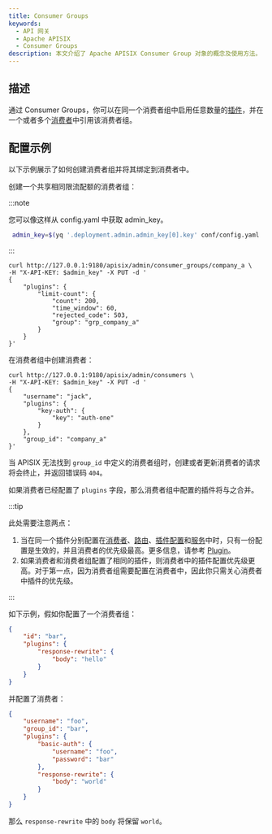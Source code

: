```yaml
---
title: Consumer Groups
keywords:
  - API 网关
  - Apache APISIX
  - Consumer Groups
description: 本文介绍了 Apache APISIX Consumer Group 对象的概念及使用方法。
---
```


<!--
#
# Licensed to the Apache Software Foundation (ASF) under one or more
# contributor license agreements.  See the NOTICE file distributed with
# this work for additional information regarding copyright ownership.
# The ASF licenses this file to You under the Apache License, Version 2.0
# (the "License"); you may not use this file except in compliance with
# the License.  You may obtain a copy of the License at
#
#     http://www.apache.org/licenses/LICENSE-2.0
#
# Unless required by applicable law or agreed to in writing, software
# distributed under the License is distributed on an "AS IS" BASIS,
# WITHOUT WARRANTIES OR CONDITIONS OF ANY KIND, either express or implied.
# See the License for the specific language governing permissions and
# limitations under the License.
#
-->

## 描述

通过 Consumer Groups，你可以在同一个消费者组中启用任意数量的[插件](./plugin.md)，并在一个或者多个[消费者](./consumer.md)中引用该消费者组。

## 配置示例

以下示例展示了如何创建消费者组并将其绑定到消费者中。

创建一个共享相同限流配额的消费者组：

:::note

您可以像这样从 config.yaml 中获取 admin_key。

```bash
 admin_key=$(yq '.deployment.admin.admin_key[0].key' conf/config.yaml | sed 's/"//g')
```

:::

```shell
curl http://127.0.0.1:9180/apisix/admin/consumer_groups/company_a \
-H "X-API-KEY: $admin_key" -X PUT -d '
{
    "plugins": {
        "limit-count": {
            "count": 200,
            "time_window": 60,
            "rejected_code": 503,
            "group": "grp_company_a"
        }
    }
}'
```

在消费者组中创建消费者：

```shell
curl http://127.0.0.1:9180/apisix/admin/consumers \
-H "X-API-KEY: $admin_key" -X PUT -d '
{
    "username": "jack",
    "plugins": {
        "key-auth": {
            "key": "auth-one"
        }
    },
    "group_id": "company_a"
}'
```

当 APISIX 无法找到 `group_id` 中定义的消费者组时，创建或者更新消费者的请求将会终止，并返回错误码 `404`。

如果消费者已经配置了 `plugins` 字段，那么消费者组中配置的插件将与之合并。

:::tip

此处需要注意两点：

1. 当在同一个插件分别配置在[消费者](./consumer.md)、[路由](./route.md)、[插件配置](./plugin-config.md)和[服务](./service.md)中时，只有一份配置是生效的，并且消费者的优先级最高。更多信息，请参考 [Plugin](./plugin.md)。
2. 如果消费者和消费者组配置了相同的插件，则消费者中的插件配置优先级更高。对于第一点，因为消费者组需要配置在消费者中，因此你只需关心消费者中插件的优先级。

:::

如下示例，假如你配置了一个消费者组：

```json title="Consumer Group"
{
    "id": "bar",
    "plugins": {
        "response-rewrite": {
            "body": "hello"
        }
    }
}
```

并配置了消费者：

```json title="Consumer"
{
    "username": "foo",
    "group_id": "bar",
    "plugins": {
        "basic-auth": {
            "username": "foo",
            "password": "bar"
        },
        "response-rewrite": {
            "body": "world"
        }
    }
}
```

那么 `response-rewrite` 中的 `body` 将保留 `world`。
